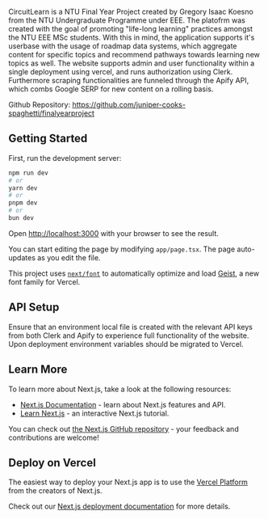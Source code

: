 CircuitLearn is a NTU Final Year Project created by Gregory Isaac Koesno from the NTU Undergraduate Programme under EEE.
The platofrm was created with the goal of promoting "life-long learning" practices amongst the NTU EEE MSc students. 
With this in mind, the application supports it's userbase with the usage of roadmap data systems, which aggregate content for specific topics and recommend pathways towards learning new topics as well. The website supports admin and user functionality within a single deployment using vercel, and runs authorization using Clerk. Furthermore scraping functionalities are funneled through the Apify API, which combs Google SERP for new content on a rolling basis.

Github Repository: https://github.com/juniper-cooks-spaghetti/finalyearproject

## Getting Started

First, run the development server:

```bash
npm run dev
# or
yarn dev
# or
pnpm dev
# or
bun dev
```

Open [http://localhost:3000](http://localhost:3000) with your browser to see the result.

You can start editing the page by modifying `app/page.tsx`. The page auto-updates as you edit the file.

This project uses [`next/font`](https://nextjs.org/docs/app/building-your-application/optimizing/fonts) to automatically optimize and load [Geist](https://vercel.com/font), a new font family for Vercel.

## API Setup

Ensure that an environment local file is created with the relevant API keys from both Clerk and Apify to experience full functionality of the website. Upon deployment environment variables should be migrated to Vercel.

## Learn More

To learn more about Next.js, take a look at the following resources:

- [Next.js Documentation](https://nextjs.org/docs) - learn about Next.js features and API.
- [Learn Next.js](https://nextjs.org/learn) - an interactive Next.js tutorial.

You can check out [the Next.js GitHub repository](https://github.com/vercel/next.js) - your feedback and contributions are welcome!

## Deploy on Vercel

The easiest way to deploy your Next.js app is to use the [Vercel Platform](https://vercel.com/new?utm_medium=default-template&filter=next.js&utm_source=create-next-app&utm_campaign=create-next-app-readme) from the creators of Next.js.

Check out our [Next.js deployment documentation](https://nextjs.org/docs/app/building-your-application/deploying) for more details.
